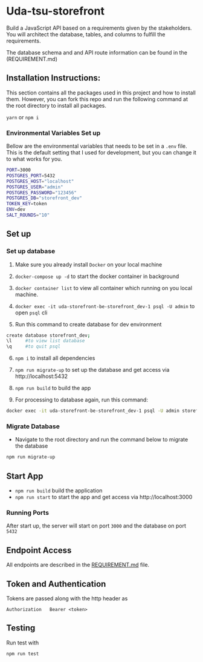 # Uda-tsu-storefront

Build a JavaScript API based on a requirements given by the stakeholders. You will architect the database, tables, and columns to fulfill the requirements.

The database schema and and API route information can be found in the (REQUIREMENT.md)

## Installation Instructions:

This section contains all the packages used in this project and how to install them. However, you can fork this repo and run the following command at the root directory to install all packages.

`yarn` or `npm i`

### Environmental Variables Set up

Bellow are the environmental variables that needs to be set in a `.env` file. This is the default setting that I used for development, but you can change it to what works for you.

```bash
PORT=3000
POSTGRES_PORT=5432
POSTGRES_HOST="localhost"
POSTGRES_USER="admin"
POSTGRES_PASSWORD="123456"
POSTGRES_DB="storefront_dev"
TOKEN_KEY=token
ENV=dev
SALT_ROUNDS="10"
```


## Set up

### Set up database
1. Make sure you already install `Docker` on your local machine

2. `docker-compose up -d` to start the docker container in background

3. `docker container list` to view all container which running on you local machine.
4. `docker exec -it uda-storefront-be-storefront_dev-1 psql -U admin` to open `psql` cli

5. Run this command to create database for dev environment
```bash 
create database storefront_dev;
\l     #to view list database
\q     #to quit psql
```

6. `npm i` to install all dependencies

7. `npm run migrate-up` to set up the database and get access via http://localhost:5432

8. `npm run build` to build the app

9. For processing to database again, run this command:
```bash
docker exec -it uda-storefront-be-storefront_dev-1 psql -U admin storefront_dev
```

### Migrate Database

- Navigate to the root directory and run the command below to migrate the database

```bash 
npm run migrate-up
```

## Start App

- `npm run build` build the application
- `npm run start` to start the app and get access via http://localhost:3000

### Running Ports

After start up, the server will start on port `3000` and the database on port `5432`

## Endpoint Access

All endpoints are described in the [REQUIREMENT.md](REQUIREMENTS.md) file.

## Token and Authentication

Tokens are passed along with the http header as

```
Authorization   Bearer <token>
```

## Testing

Run test with

`npm run test`
